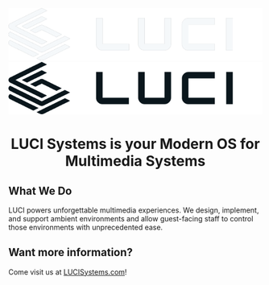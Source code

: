 <p align="center">
  <img src="../assets/LUCI_dark_mode.png?raw=true#gh-dark-mode-only" alt="LUCI Systems logo">
  <img src="../assets/LUCI_light_mode.png?raw=true#gh-light-mode-only" alt="LUCI Systems logo">
</p>

<h1 align="center">LUCI Systems is your Modern OS for Multimedia Systems</h1>

## What We Do
LUCI powers unforgettable multimedia experiences. We design, implement, and support ambient environments and allow guest-facing staff to control those environments with unprecedented ease.

## Want more information?
Come visit us at [LUCISystems.com](https://www.lucisystems.com/)!
